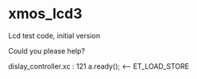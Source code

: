 # xmos_lcd3
Lcd test code, initial version

Could you please help?

dislay_controller.xc : 121
	a.ready(); <-- ET_LOAD_STORE
	
